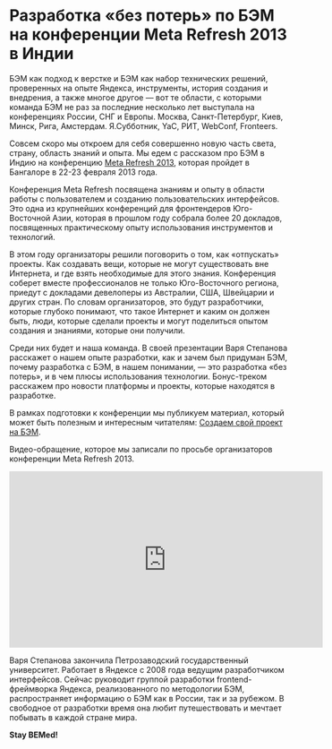 # Разработка «без потерь» по БЭМ на конференции Meta Refresh 2013 в Индии

БЭМ как подход к верстке и БЭМ как набор технических решений, проверенных на опыте Яндекса, инструменты, история создания и внедрения, а также многое другое — вот те области, с которыми команда БЭМ не раз за последние несколько лет выступала на конференциях России, СНГ и Европы. Москва, Санкт-Петербург, Киев, Минск, Рига, Амстердам. Я.Субботник, YaC, РИТ, WebConf, Fronteers.

Совсем скоро мы откроем для себя совершенно новую часть света, страну, область знаний и опыта. Мы едем с рассказом про БЭМ в Индию на конференцию [Meta Refresh 2013](http://metarefresh.in/2013/), которая пройдет в Бангалоре в 22-23 февраля 2013 года.

Конференция Meta Refresh посвящена знаниям и опыту в области работы с пользователем и созданию пользовательских интерфейсов. Это одна из крупнейших конференций для фронтендеров Юго-Восточной Азии, которая в прошлом году собрала более 20 докладов, посвященных практическому опыту использования инструментов и технологий.

В этом году организаторы решили поговорить о том, как «отпускать» проекты. Как создавать вещи, которые не могут существовать вне Интернета, и где взять необходимые для этого знания. Конференция соберет вместе профессионалов не только Юго-Восточного региона, приедут с докладами девелоперы из Австралии, США, Швейцарии и других стран. По словам организаторов, это будут разработчики, которые глубоко понимают, что такое Интернет и каким он должен быть, люди, которые сделали проекты и могут поделиться опытом создания и знаниями, которые они получили.

Среди них будет и наша команда. В своей презентации Варя Степанова расскажет о нашем опыте разработки, как и зачем был придуман БЭМ, почему разработка с БЭМ, в нашем понимании, — это разработка «без потерь», и в чем плюсы использования технологии. Бонус-треком расскажем про новости платформы и проекты, которые находятся в разработке.

В рамках подготовки к конференции мы публикуем материал, который может быть полезным и интересным читателям:
[Создаем свой проект на БЭМ](https://ru.bem.info/tutorials/start-with-project-stub/).

Видео-обращение, которое мы записали по просьбе организаторов конференции Meta Refresh 2013.

<iframe width="560" height="315" frameborder="0" src="https://video.yandex.ru/iframe/ya-events/u6er9fcom8.7044/" allowfullscreen></iframe>

Варя Степанова закончила Петрозаводский государственный университет. Работает в Яндексе с 2008 года ведущим разработчиком интерфейсов. Сейчас руководит группой разработки frontend-фреймворка Яндекса, реализованного по методологии БЭМ, распространяет информацию о БЭМ как в России, так и за рубежом. В свободное от разработки время она любит путешествовать и мечтает побывать в каждой стране мира.

**Stay BEMed!**
